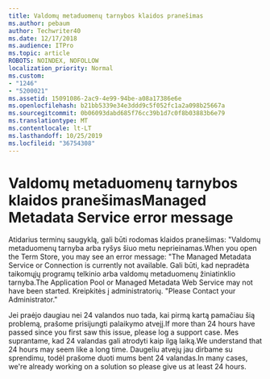 ```yaml
---
title: Valdomų metaduomenų tarnybos klaidos pranešimas
ms.author: pebaum
author: Techwriter40
ms.date: 12/17/2018
ms.audience: ITPro
ms.topic: article
ROBOTS: NOINDEX, NOFOLLOW
localization_priority: Normal
ms.custom:
- "1246"
- "5200021"
ms.assetid: 15091086-2ac9-4e99-94be-a08a17386e6e
ms.openlocfilehash: b21bb5339e34e3ddd9c5f052fc1a2a098b25667a
ms.sourcegitcommit: 0b06093dabd685f76cc39b1d7c0f8b03883b6e79
ms.translationtype: MT
ms.contentlocale: lt-LT
ms.lasthandoff: 10/25/2019
ms.locfileid: "36754308"
---
```

# <a name="managed-metadata-service-error-message"></a><span data-ttu-id="410cc-102">Valdomų metaduomenų tarnybos klaidos pranešimas</span><span class="sxs-lookup"><span data-stu-id="410cc-102">Managed Metadata Service error message</span></span>

<span data-ttu-id="410cc-103">Atidarius terminų saugyklą, gali būti rodomas klaidos pranešimas: "Valdomų metaduomenų tarnyba arba ryšys šiuo metu neprieinamas.</span><span class="sxs-lookup"><span data-stu-id="410cc-103">When you open the Term Store, you may see an error message: "The Managed Metadata Service or Connection is currently not available.</span></span> <span data-ttu-id="410cc-104">Gali būti, kad nepradėta taikomųjų programų telkinio arba valdomų metaduomenų žiniatinklio tarnyba.</span><span class="sxs-lookup"><span data-stu-id="410cc-104">The Application Pool or Managed Metadata Web Service may not have been started.</span></span> <span data-ttu-id="410cc-105">Kreipkitės į administratorių. "</span><span class="sxs-lookup"><span data-stu-id="410cc-105">Please Contact your Administrator."</span></span>
  
<span data-ttu-id="410cc-106">Jei praėjo daugiau nei 24 valandos nuo tada, kai pirmą kartą pamačiau šią problemą, prašome prisijungti palaikymo atvejį.</span><span class="sxs-lookup"><span data-stu-id="410cc-106">If more than 24 hours have passed since you first saw this issue, please log a support case.</span></span> <span data-ttu-id="410cc-107">Mes suprantame, kad 24 valandas gali atrodyti kaip ilgą laiką.</span><span class="sxs-lookup"><span data-stu-id="410cc-107">We understand that 24 hours may seem like a long time.</span></span> <span data-ttu-id="410cc-108">Daugeliu atvejų jau dirbame su sprendimu, todėl prašome duoti mums bent 24 valandas.</span><span class="sxs-lookup"><span data-stu-id="410cc-108">In many cases, we're already working on a solution so please give us at least 24 hours.</span></span>
  
